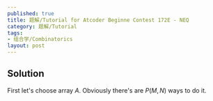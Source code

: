 ```yaml
---
published: true
title: 题解/Tutorial for Atcoder Beginne Contest 172E - NEQ
category: 题解/Tutorial
tags:
- 组合学/Combinatorics
layout: post
---
```


<!-- more -->

## Solution

First let's choose array $A$. Obviously there's are $P(M,N)$ ways to do it.